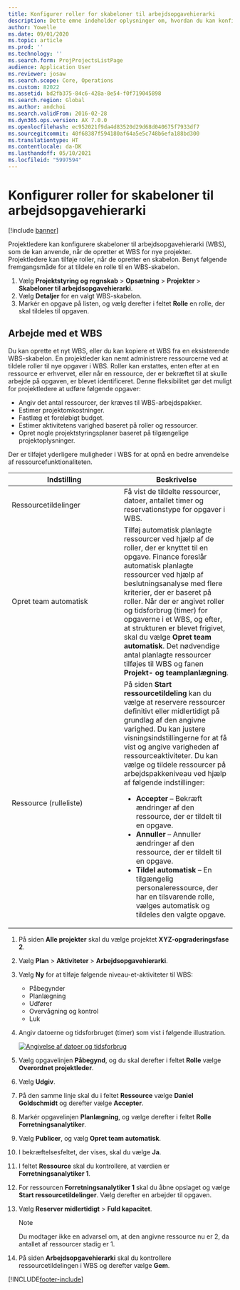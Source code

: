 ```yaml
---
title: Konfigurer roller for skabeloner til arbejdsopgavehierarki
description: Dette emne indeholder oplysninger om, hvordan du kan konfigurere rolleoplysninger for skabeloner til arbejdsopgavehierarki.
author: Yowelle
ms.date: 09/01/2020
ms.topic: article
ms.prod: ''
ms.technology: ''
ms.search.form: ProjProjectsListPage
audience: Application User
ms.reviewer: josaw
ms.search.scope: Core, Operations
ms.custom: 82022
ms.assetid: bd2fb375-84c6-428a-8e54-f0f719045898
ms.search.region: Global
ms.author: andchoi
ms.search.validFrom: 2016-02-28
ms.dyn365.ops.version: AX 7.0.0
ms.openlocfilehash: ec952021f9da4d83520d29d68d040675f7933df7
ms.sourcegitcommit: 40f68387f594180af64a5e5c748b6efa188bd300
ms.translationtype: HT
ms.contentlocale: da-DK
ms.lasthandoff: 05/10/2021
ms.locfileid: "5997594"
---
```

# <a name="set-up-roles-on-work-breakdown-structure-templates"></a>Konfigurer roller for skabeloner til arbejdsopgavehierarki

[!include [banner](../includes/banner.md)]

Projektledere kan konfigurere skabeloner til arbejdsopgavehierarki (WBS), som de kan anvende, når de opretter et WBS for nye projekter. Projektledere kan tilføje roller, når de opretter en skabelon. Benyt følgende fremgangsmåde for at tildele en rolle til en WBS-skabelon.

1. Vælg **Projektstyring og regnskab** > **Opsætning** > **Projekter** > **Skabeloner til arbejdsopgavehierarki**.
2. Vælg **Detaljer** for en valgt WBS-skabelon.
3. Markér en opgave på listen, og vælg derefter i feltet **Rolle** en rolle, der skal tildeles til opgaven.

## <a name="work-with-a-wbs"></a>Arbejde med et WBS

Du kan oprette et nyt WBS, eller du kan kopiere et WBS fra en eksisterende WBS-skabelon. En projektleder kan nemt administrere ressourcerne ved at tildele roller til nye opgaver i WBS. Roller kan erstattes, enten efter at en ressource er erhvervet, eller når en ressource, der er bekræftet til at skulle arbejde på opgaven, er blevet identificeret. Denne fleksibilitet gør det muligt for projektledere at udføre følgende opgaver:

- Angiv det antal ressourcer, der kræves til WBS-arbejdspakker.
- Estimer projektomkostninger.
- Fastlæg et foreløbigt budget.
- Estimer aktivitetens varighed baseret på roller og ressourcer.
- Opret nogle projektstyringsplaner baseret på tilgængelige projektoplysninger.

Der er tilføjet yderligere muligheder i WBS for at opnå en bedre anvendelse af ressourcefunktionaliteten.

<table>
<colgroup>
<col width="50%" />
<col width="50%" />
</colgroup>
<thead>
<tr class="header">
<th>Indstilling</th>
<th>Beskrivelse</th>
</tr>
</thead>
<tbody>
<tr class="odd">
<td>Ressourcetildelinger</td>
<td>Få vist de tildelte ressourcer, datoer, antallet timer og reservationstype for opgaver i WBS.</td>
</tr>
<tr class="even">
<td>Opret team automatisk</td>
<td>Tilføj automatisk planlagte ressourcer ved hjælp af de roller, der er knyttet til en opgave. Finance foreslår automatisk planlagte ressourcer ved hjælp af beslutningsanalyse med flere kriterier, der er baseret på roller. Når der er angivet roller og tidsforbrug (timer) for opgaverne i et WBS, og efter, at strukturen er blevet frigivet, skal du vælge <strong>Opret team automatisk</strong>. Det nødvendige antal planlagte ressourcer tilføjes til WBS og fanen <strong>Projekt- og teamplanlægning</strong>.</td>
</tr>
<tr class="odd">
<td>Ressource (rulleliste)</td>
<td>På siden <strong>Start ressourcetildeling</strong> kan du vælge at reservere ressourcer definitivt eller midlertidigt på grundlag af den angivne varighed. Du kan justere visningsindstillingerne for at få vist og angive varigheden af ressourceaktiviteter. Du kan vælge og tildele ressourcer på arbejdspakkeniveau ved hjælp af følgende indstillinger:
<ul>
<li><strong>Accepter</strong> – Bekræft ændringer af den ressource, der er tildelt til en opgave.</li>
<li><strong>Annuller</strong> – Annuller ændringer af den ressource, der er tildelt til en opgave.</li>
<li><strong>Tildel automatisk</strong> – En tilgængelig personaleressource, der har en tilsvarende rolle, vælges automatisk og tildeles den valgte opgave.</li>
</ul></td>
</tr>
</tbody>
</table>

1. På siden **Alle projekter** skal du vælge projektet **XYZ-opgraderingsfase 2**.
2. Vælg **Plan** > **Aktiviteter** > **Arbejdsopgavehierarki**.
3. Vælg **Ny** for at tilføje følgende niveau-et-aktiviteter til WBS:

    - Påbegynder
    - Planlægning
    - Udfører
    - Overvågning og kontrol
    - Luk

4. Angiv datoerne og tidsforbruget (timer) som vist i følgende illustration.

    [![Angivelse af datoer og tidsforbrug](./media/projectresourcing10.jpg)](./media/projectresourcing10.jpg)

5. Vælg opgavelinjen **Påbegynd**, og du skal derefter i feltet **Rolle** vælge **Overordnet projektleder**.
6. Vælg **Udgiv**.
7. På den samme linje skal du i feltet **Ressource** vælge **Daniel Goldschmidt** og derefter vælge **Accepter**.
8. Markér opgavelinjen **Planlægning**, og vælge derefter i feltet **Rolle** **Forretningsanalytiker**.
9. Vælg **Publicer**, og vælg **Opret team automatisk**.
10. I bekræftelsesfeltet, der vises, skal du vælge **Ja**.
11. I feltet **Ressource** skal du kontrollere, at værdien er **Forretningsanalytiker 1**.
12. For ressourcen **Forretningsanalytiker 1** skal du åbne opslaget og vælge **Start ressourcetildelinger**. Vælg derefter en arbejder til opgaven.
13. Vælg **Reserver midlertidigt** &gt; **Fuld kapacitet**.

    > [!NOTE] 
    > Du modtager ikke en advarsel om, at den angivne ressource nu er 2, da antallet af ressourcer stadig er 1.

14. På siden **Arbejdsopgavehierarki** skal du kontrollere ressourcetildelingen i WBS og derefter vælge **Gem**.


[!INCLUDE[footer-include](../includes/footer-banner.md)]